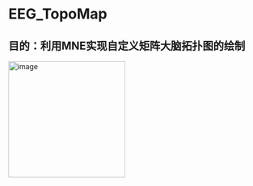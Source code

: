 # EEG_TopoMap
## 目的：利用MNE实现自定义矩阵大脑拓扑图的绘制
<img width="231" alt="image" src="https://github.com/weisihong9/EEG_TopoMap/assets/116857734/c23bd3d7-439a-4266-bc22-641e97a9350f">
